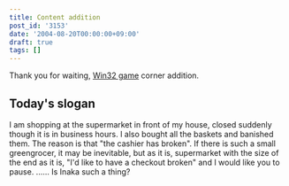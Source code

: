 ```yaml
---
title: Content addition
post_id: '3153'
date: '2004-08-20T00:00:00+09:00'
draft: true
tags: []
---
```


Thank you for waiting, [Win32 game](https://danmaq.com/category/products/apps) corner addition.

## Today's slogan

I am shopping at the supermarket in front of my house, closed suddenly though it is in business hours. I also bought all the baskets and banished them. The reason is that "the cashier has broken". If there is such a small greengrocer, it may be inevitable, but as it is, supermarket with the size of the end as it is, "I'd like to have a checkout broken" and I would like you to pause. ...... Is Inaka such a thing?

